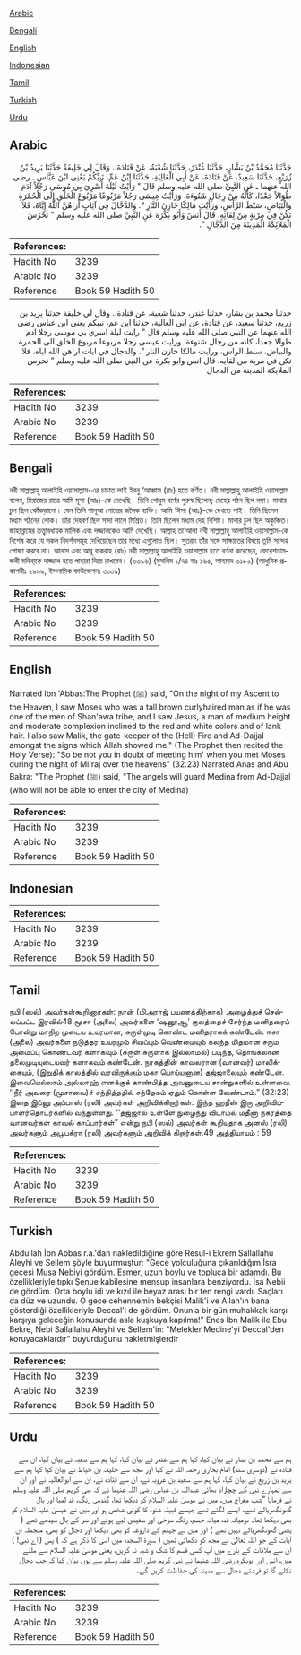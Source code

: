 [Arabic](#arabic)

[Bengali](#bengali)

[English](#english)

[Indonesian](#indonesian)

[Tamil](#tamil)

[Turkish](#turkish)

[Urdu](#urdu)

## Arabic


<div dir="rtl" lang="ar" style={{fontSize:'larger',backgroundColor:'#f8f9fa',padding:20}}>
حَدَّثَنَا مُحَمَّدُ بْنُ بَشَّارٍ، حَدَّثَنَا غُنْدَرٌ، حَدَّثَنَا شُعْبَةُ، عَنْ قَتَادَةَ،‏.‏ وَقَالَ لِي خَلِيفَةُ حَدَّثَنَا يَزِيدُ بْنُ زُرَيْعٍ، حَدَّثَنَا سَعِيدٌ، عَنْ قَتَادَةَ، عَنْ أَبِي الْعَالِيَةِ، حَدَّثَنَا ابْنُ عَمِّ، نَبِيِّكُمْ يَعْنِي ابْنَ عَبَّاسٍ ـ رضى الله عنهما ـ عَنِ النَّبِيِّ صلى الله عليه وسلم قَالَ ‏"‏ رَأَيْتُ لَيْلَةَ أُسْرِيَ بِي مُوسَى رَجُلاً آدَمَ طُوَالاً جَعْدًا، كَأَنَّهُ مِنْ رِجَالِ شَنُوءَةَ، وَرَأَيْتُ عِيسَى رَجُلاً مَرْبُوعًا مَرْبُوعَ الْخَلْقِ إِلَى الْحُمْرَةِ وَالْبَيَاضِ، سَبْطَ الرَّأْسِ، وَرَأَيْتُ مَالِكًا خَازِنَ النَّارِ ‏"‏‏.‏ وَالدَّجَّالَ فِي آيَاتٍ أَرَاهُنَّ اللَّهُ إِيَّاهُ، فَلاَ تَكُنْ فِي مِرْيَةٍ مِنْ لِقَائِهِ‏.‏ قَالَ أَنَسٌ وَأَبُو بَكْرَةَ عَنِ النَّبِيِّ صلى الله عليه وسلم ‏"‏ تَحْرُسُ الْمَلاَئِكَةُ الْمَدِينَةَ مِنَ الدَّجَّالِ ‏"‏‏.‏
</div>
<div style={{backgroundColor:'#f8f9fa',padding:20, marginBottom: 10}}><table> <thead> <tr> <th>References:</th> <th></th> </tr> </thead> <tbody><tr><td>Hadith No</td><td>3239</td></tr><tr><td>Arabic No</td><td>3239</td></tr><tr><td>Reference</td><td>Book 59 Hadith 50</td></tr></tbody></table></div>


<div dir="rtl" lang="ar" style={{fontSize:'larger',backgroundColor:'#f8f9fa',padding:20}}>
حدثنا محمد بن بشار، حدثنا غندر، حدثنا شعبة، عن قتادة،. وقال لي خليفة حدثنا يزيد بن زريع، حدثنا سعيد، عن قتادة، عن ابي العالية، حدثنا ابن عم، نبيكم يعني ابن عباس رضى الله عنهما عن النبي صلى الله عليه وسلم قال " رايت ليلة اسري بي موسى رجلا ادم طوالا جعدا، كانه من رجال شنوءة، ورايت عيسى رجلا مربوعا مربوع الخلق الى الحمرة والبياض، سبط الراس، ورايت مالكا خازن النار ". والدجال في ايات اراهن الله اياه، فلا تكن في مرية من لقايه. قال انس وابو بكرة عن النبي صلى الله عليه وسلم " تحرس الملايكة المدينة من الدجال
</div>
<div style={{backgroundColor:'#f8f9fa',padding:20, marginBottom: 10}}><table> <thead> <tr> <th>References:</th> <th></th> </tr> </thead> <tbody><tr><td>Hadith No</td><td>3239</td></tr><tr><td>Arabic No</td><td>3239</td></tr><tr><td>Reference</td><td>Book 59 Hadith 50</td></tr></tbody></table></div>

## Bengali


<div dir="ltr" lang="bn" style={{fontSize:'larger',backgroundColor:'#f8f9fa',padding:20}}>
নবী সাল্লাল্লাহু আলাইহি ওয়াসাল্লাম-এর চাচাত ভাই ইবনু ‘আব্বাস (রাঃ) হতে বর্ণিত। নবী সাল্লাল্লাহু আলাইহি ওয়াসাল্লাম বলেন, মিরাজের রাত্রে আমি মূসা (আঃ)-কে দেখেছি। তিনি গোধুম বর্ণের পুরুষ ছিলেন; দেহের গঠন ছিল লম্বা। মাথার চুল ছিল কোঁকড়ানো। যেন তিনি শানূআ গোত্রের জনৈক ব্যক্তি। আমি ‘ঈসা (আঃ)-কে দেখতে পাই। তিনি ছিলেন মধ্যম গঠনের লোক। তাঁর দেহবর্ণ ছিল সাদা লালে মিশ্রিত। তিনি ছিলেন মধ্যম দেহ বিশিষ্ট। মাথার চুল ছিল অকুঞ্চিত। জাহান্নামের তত্ত্বাবধায়ক মালিক এবং দজ্জালকেও আমি দেখেছি। আল্লাহ তা‘আলা নবী সাল্লাল্লাহু আলাইহি ওয়াসাল্লাম-কে বিশেষ করে যে সকল নিদর্শনসমূহ দেখিয়েছেন তার মধ্যে এগুলোও ছিল। সুতরাং তাঁর সঙ্গে সাক্ষাতের বিষয়ে তুমি সন্দেহ পোষণ করবে না। আনাস এবং আবূ বাকরাহ (রাঃ) নবী সাল্লাল্লাহু আলাইহি ওয়াসাল্লাম হতে বর্ণনা করেছেন, ফেরেশতামন্ডলী মদিনা্কে দাজ্জাল হতে পাহারা দিয়ে রাখবেন। (৩৩৯৬) (মুসলিম ১/৭৪ হাঃ ১৬৫, আহমাদ ৩১৮০) (আধুনিক প্রকাশনীঃ ২৯৯৯, ইসলামিক ফাউন্ডেশনঃ ৩০০৯)
</div>
<div style={{backgroundColor:'#f8f9fa',padding:20, marginBottom: 10}}><table> <thead> <tr> <th>References:</th> <th></th> </tr> </thead> <tbody><tr><td>Hadith No</td><td>3239</td></tr><tr><td>Arabic No</td><td>3239</td></tr><tr><td>Reference</td><td>Book 59 Hadith 50</td></tr></tbody></table></div>

## English


<div dir="ltr" lang="en" style={{fontSize:'larger',backgroundColor:'#f8f9fa',padding:20}}>
Narrated Ibn 'Abbas:The Prophet (ﷺ) said, "On the night of my Ascent to the Heaven, I saw Moses who was a tall brown curlyhaired man as if he was one of the men of Shan'awa tribe, and I saw Jesus, a man of medium height and moderate complexion inclined to the red and white colors and of lank hair. I also saw Malik, the gate-keeper of the (Hell) Fire and Ad-Dajjal amongst the signs which Allah showed me." (The Prophet then recited the Holy Verse): "So be not you in doubt of meeting him' when you met Moses during the night of Mi'raj over the heavens" (32.23) Narrated Anas and Abu Bakra: "The Prophet (ﷺ) said, "The angels will guard Medina from Ad-Dajjal (who will not be able to enter the city of Medina)
</div>
<div style={{backgroundColor:'#f8f9fa',padding:20, marginBottom: 10}}><table> <thead> <tr> <th>References:</th> <th></th> </tr> </thead> <tbody><tr><td>Hadith No</td><td>3239</td></tr><tr><td>Arabic No</td><td>3239</td></tr><tr><td>Reference</td><td>Book 59 Hadith 50</td></tr></tbody></table></div>

## Indonesian


<div dir="ltr" lang="id" style={{fontSize:'larger',backgroundColor:'#f8f9fa',padding:20}}>

</div>
<div style={{backgroundColor:'#f8f9fa',padding:20, marginBottom: 10}}><table> <thead> <tr> <th>References:</th> <th></th> </tr> </thead> <tbody><tr><td>Hadith No</td><td>3239</td></tr><tr><td>Arabic No</td><td>3239</td></tr><tr><td>Reference</td><td>Book 59 Hadith 50</td></tr></tbody></table></div>

## Tamil


<div dir="ltr" lang="ta" style={{fontSize:'larger',backgroundColor:'#f8f9fa',padding:20}}>
நபி (ஸல்) அவர்கள்கூறினார்கள்: நான் (மிஅராஜ் பயணத்திற்காக) அழைத்துச் செல்லப்பட்ட இரவில்48 மூசா (அலை) அவர்களை ‘ஷனூஆ’ குலத்தைச் சேர்ந்த மனிதரைப் போன்று மாநிற முடைய உயரமான, சுருள்முடி கொண்ட மனிதராகக் கண்டேன். ஈசா (அலை) அவர்களை நடுத்தர உயரமும் சிவப்பும் வெண்மையும் கலந்த மிதமான சரும அமைப்பு கொண்டவர் களாகவும் (சுருள் சுருளாக இல்லாமல்) படிந்த, தொங்கலான தலைமுடியுடையவர் களாகவும் கண்டேன். நரகத்தின் காவலரான (வானவர்) மாலிக்கையும், (இறுதிக் காலத்தில் வரவிருக்கும் மகா பொய்யனான) தஜ்ஜாலையும் கண்டேன். இவையெல்லாம் அல்லாஹ் எனக்குக் காண்பித்த அவனுடைய சான்றுகளில் உள்ளவை. ‘‘நீர் அவரை (மூசாவை)ச் சந்தித்ததில் சந்தேகம் ஏதும் கொள்ள வேண்டாம்.” (32:23) இதை இப்னு அப்பாஸ் (ரலி) அவர்கள் அறிவிக்கிறார்கள். இந்த ஹதீஸ் இரு அறிவிப்பாளர்தொடர்களில் வந்துள்ளது. ‘‘தஜ்ஜால் உள்ளே நுழைந்து விடாமல் மதீனா நகரத்தை வானவர்கள் காவல் காப்பார்கள்” என்று நபி (ஸல்) அவர்கள் கூறியதாக அனஸ் (ரலி) அவர்களும் அபூபக்ரா (ரலி) அவர்களும் அறிவிக் கிறார்கள்.49 அத்தியாயம் : 59
</div>
<div style={{backgroundColor:'#f8f9fa',padding:20, marginBottom: 10}}><table> <thead> <tr> <th>References:</th> <th></th> </tr> </thead> <tbody><tr><td>Hadith No</td><td>3239</td></tr><tr><td>Arabic No</td><td>3239</td></tr><tr><td>Reference</td><td>Book 59 Hadith 50</td></tr></tbody></table></div>

## Turkish


<div dir="ltr" lang="tr" style={{fontSize:'larger',backgroundColor:'#f8f9fa',padding:20}}>
Abdullah İbn Abbas r.a.'dan nakledildiğine göre Resul-i Ekrem Sallallahu Aleyhi ve Sellem şöyle buyurmuştur: "Gece yolculuğuna çıkarıldığım İsra gecesi Musa Nebiyi gördüm. Esmer, uzun boylu ve topluca bir adamdı. Bu özellikleriyle tıpkı Şenue kabilesine mensup insanlara benziyordu. İsa Nebii de gördüm. Orta boylu idi ve kızıl ile beyaz arası bir ten rengi vardı. Saçları da düz ve uzundu. O gece cehennemin bekçisi Malik'i ve Allah'ın bana gösterdiği özellikleriyle Deccal'i de gördüm. Onunla bir gün muhakkak karşı karşıya geleceğin konusunda asla kuşkuya kapılma!" Enes İbn Malik ile Ebu Bekre, Nebi Sallallahu Aleyhi ve Sellem'in: "Melekler Medine'yi Deccal'den koruyacaklardır" buyurduğunu nakletmişlerdir
</div>
<div style={{backgroundColor:'#f8f9fa',padding:20, marginBottom: 10}}><table> <thead> <tr> <th>References:</th> <th></th> </tr> </thead> <tbody><tr><td>Hadith No</td><td>3239</td></tr><tr><td>Arabic No</td><td>3239</td></tr><tr><td>Reference</td><td>Book 59 Hadith 50</td></tr></tbody></table></div>

## Urdu


<div dir="rtl" lang="ur" style={{fontSize:'larger',backgroundColor:'#f8f9fa',padding:20}}>
ہم سے محمد بن بشار نے بیان کیا، کہا ہم سے غندر نے بیان کیا، کہا ہم سے شعبہ نے بیان کیا، ان سے قتادہ نے (دوسری سند) امام بخاری رحمہ اللہ نے کہا اور مجھ سے خلیفہ بن خیاط نے بیان کیا کہا ہم سے یزید بن زریع نے بیان کیا، کہا ہم سے سعید بن عروبہ نے، ان سے قتادہ نے، ان سے ابوالعالیہ نے اور ان سے تمہارے نبی کے چچازاد بھائی عبداللہ بن عباس رضی اللہ عنہما نے کہ نبی کریم صلی اللہ علیہ وسلم نے فرمایا ”شب معراج میں، میں نے موسیٰ علیہ السلام کو دیکھا تھا، گندمی رنگ، قد لمبا اور بال گھونگھریالے تھے، ایسے لگتے تھے جیسے قبیلہ شنوہ کا کوئی شخص ہو اور میں نے عیسیٰ علیہ السلام کو بھی دیکھا تھا۔ درمیانہ قد، میانہ جسم، رنگ سرخی اور سفیدی لیے ہوئے اور سر کے بال سیدھے تھے ( یعنی گھونگھریالے نہیں تھے ) اور میں نے جہنم کے داروغہ کو بھی دیکھا اور دجال کو بھی، منجملہ ان آیات کے جو اللہ تعالیٰ نے مجھ کو دکھائی تھیں ( سورۃ السجدہ میں اسی کا ذکر ہے کہ ) پس ( اے نبی! ) ان سے ملاقات کے بارے میں آپ کسی قسم کا شک و شبہ نہ کریں، یعنی موسیٰ علیہ السلام سے ملنے میں، انس اور ابوبکرہ رضی اللہ عنہما نے نبی کریم صلی اللہ علیہ وسلم سے یوں بیان کیا کہ جب دجال نکلے گا تو فرشتے دجال سے مدینہ کی حفاظت کریں گے۔
</div>
<div style={{backgroundColor:'#f8f9fa',padding:20, marginBottom: 10}}><table> <thead> <tr> <th>References:</th> <th></th> </tr> </thead> <tbody><tr><td>Hadith No</td><td>3239</td></tr><tr><td>Arabic No</td><td>3239</td></tr><tr><td>Reference</td><td>Book 59 Hadith 50</td></tr></tbody></table></div>